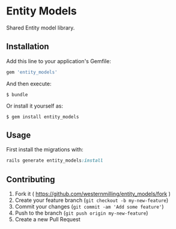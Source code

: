 # Entity Models

Shared Entity model library.

## Installation

Add this line to your application's Gemfile:

```ruby
gem 'entity_models'
```

And then execute:

    $ bundle

Or install it yourself as:

    $ gem install entity_models

## Usage

First install the migrations with:

```ruby
rails generate entity_models:install
```


## Contributing

1. Fork it ( https://github.com/westernmilling/entity_models/fork )
2. Create your feature branch (`git checkout -b my-new-feature`)
3. Commit your changes (`git commit -am 'Add some feature'`)
4. Push to the branch (`git push origin my-new-feature`)
5. Create a new Pull Request
